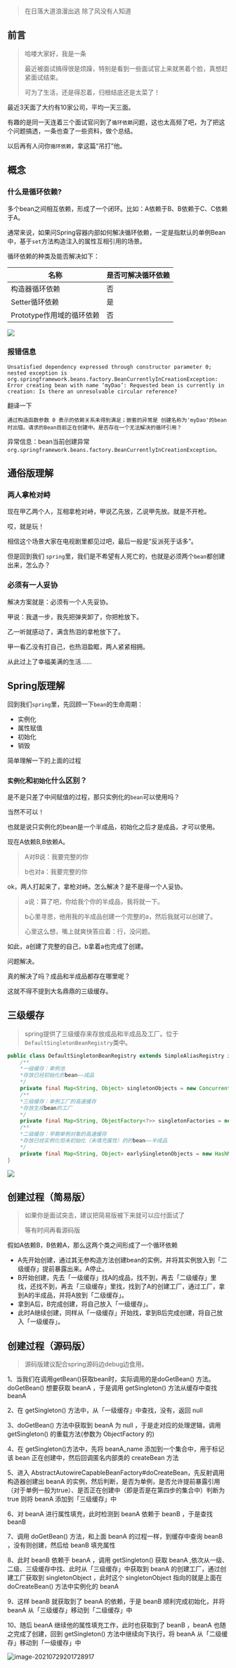 >在日落大道浪漫出逃
>除了风没有人知道

## 前言

>哈喽大家好，我是一条
>
>最近被面试搞得很是烦躁，特别是看到一些面试官上来就黑着个脸，真想赶紧面试结束。
>
>可为了生活，还是得忍着，归根结底还是太菜了！

最近3天面了大约有10家公司，平均一天三面。

有趣的是同一天连着三个面试官问到了`循环依赖`问题，这也太高频了吧，为了把这个问题搞透，一条也查了一些资料，做个总结。

以后再有人问你`循环依赖`，拿这篇“吊打”他。

## 概念

### 什么是循环依赖?

多个bean之间相互依赖，形成了一个闭环。比如：A依赖于B、B依赖于C、C依赖于A。

通常来说，如果问Spring容器内部如何解决循环依赖，一定是指默认的单例Bean中，基于`set`方法构造注入的属性互相引用的场景。

循环依赖的种类及能否解决如下：

| 名称                      | 是否可解决循环依赖 |
| ------------------------- | ------------------ |
| 构造器循环依赖            | 否                 |
| Setter循环依赖            | 是                 |
| Prototype作用域的循环依赖 | 否                 |

![](https://yitiaoit.oss-cn-beijing.aliyuncs.com/img/image-20211011103152259.png)

### 报错信息

```
Unsatisfied dependency expressed through constructor parameter 0; nested exception is org.springframework.beans.factory.BeanCurrentlyInCreationException: Error creating bean with name ‘myDao’: Requested bean is currently in creation: Is there an unresolvable circular reference?
```

翻译一下

```
通过构造函数参数 0 表示的依赖关系未得到满足；嵌套的异常是 创建名称为'myDao'的bean时出错。请求的Bean目前正在创建中。是否存在一个无法解决的循环引用？
```

异常信息：bean当前创建异常`org.springframework.beans.factory.BeanCurrentlyInCreationException。`

## 通俗版理解

###  两人拿枪对峙

现在甲乙两个人，互相拿枪对峙，甲说乙先放，乙说甲先放。就是不开枪。

哎，就是玩！

相信这个场景大家在电视剧里都见过吧，最后一般是“反派死于话多”。

但是回到我们	`spring`里，我们是不希望有人死亡的，也就是必须两个`bean`都创建出来，怎么办？

### 必须有一人妥协

解决方案就是：必须有一个人先妥协。

甲说：我退一步，我先把弹夹卸了，你把枪放下。

乙一听就感动了，满含热泪的拿枪放下了。

甲一看乙没有打自己，也热泪盈眶，两人紧紧相拥。

从此过上了幸福美满的生活……

## Spring版理解

回到我们`spring`里，先回顾一下`bean`的生命周期：

- 实例化 
- 属性赋值 
- 初始化 
- 销毁 

简单理解一下的上面的过程

### `实例化`和`初始化`什么区别？

是不是只差了中间赋值的过程，那只实例化的`bean`可以使用吗？

当然不可以！

也就是说只实例化的bean是一个半成品，初始化之后才是成品，才可以使用。

现在A依赖B,B依赖A。

>A对B说：我要完整的你
>
>b也对a：我要完整的你

ok，两人打起来了，拿枪对峙。怎么解决？是不是得一个人妥协。

>a说：算了吧，你给我个你的半成品，我将就一下。
>
>b心里寻思，他用我的半成品创建一个完整的a，然后我就可以创建了。
>
>心里这么想，嘴上就爽快答应着：行，没问题。

如此，a创建了完整的自己，b拿着a也完成了创建。

问题解决。

真的解决了吗？成品和半成品都存在哪里呢？

这就不得不提到大名鼎鼎的三级缓存。

## 三级缓存

>spring提供了三级缓存来存放成品和半成品及工厂。位于`DefaultSingletonBeanRegistry`类中。
>

```java
public class DefaultSingletonBeanRegistry extends SimpleAliasRegistry implements SingletonBeanRegistry {   
	/**
	*一级缓存：单例池
	*存放已经初始化的bean——成品
	*/
    private final Map<String, Object> singletonObjects = new ConcurrentHashMap(256);
    /**
	*三级缓存：单例工厂的高速缓存
	*存放生成bean的工厂
	*/
    private final Map<String, ObjectFactory<?>> singletonFactories = new HashMap(16);
    /**
	*二级缓存：早期单例对象的高速缓存
	*存放已经实例化但未初始化（未填充属性）的的bean——半成品
	*/
    private final Map<String, Object> earlySingletonObjects = new HashMap(16);
}
```

![](https://yitiaoit.oss-cn-beijing.aliyuncs.com/img/image-20211011103215408.png)



## 创建过程（简易版）

>如果你是面试突击，建议把简易版被下来就可以应付面试了
>
>等有时间再看源码版

假如A依赖B，B依赖A，那么这两个类之间形成了一个循环依赖

- A先开始创建，通过其无参构造方法创建bean的实例，并将其实例放入到「二级缓存」提前暴露出来。A停止。
- B开始创建，先去「一级缓存」找A的成品，找不到，再去「二级缓存」里找，还找不到，再去「三级缓存」里找，找到了A的创建工厂，通过工厂，拿到A的半成品，并将A放到「二级缓存」。
- 拿到A后，B完成创建，将自己放入「一级缓存」。
- 此时A继续创建，同样从「一级缓存」开始找，拿到B后完成创建，将自己放入「一级缓存」。

## 创建过程（源码版）

>源码版建议配合spring源码边debug边食用。

1、当我们在调用getBean()获取bean时，实际调用的是doGetBean() 方法。doGetBean() 想要获取 beanA ，于是调用 getSingleton() 方法从缓存中查找 beanA

2、在 getSingleton() 方法中，从「一级缓存」中查找，没有，返回 null

3、doGetBean() 方法中获取到 beanA 为 null ，于是走对应的处理逻辑，调用 getSingleton() 的重载方法(参数为 ObjectFactory 的)

4、在 getSingleton()方法中，先将 beanA_name 添加到一个集合中，用于标记该 bean 正在创建中，然后回调匿名内部类的 createBean 方法

5、进入 AbstractAutowireCapableBeanFactory#doCreateBean，先反射调用构造器创建出 beanA 的实例，然后判断，是否为单例，是否允许提前暴露引用（对于单例一般为true）、是否正在创建中（即是否是在第四步的集合中）判断为 true 则将 beanA 添加到「三级缓存」中

6、对 beanA 进行属性填充，此时检测到 beanA 依赖于 beanB ，于是查找 beanB

7、调用 doGetBean() 方法，和上面 beanA 的过程一样，到缓存中查询 beanB ，没有则创建，然后给 beanB 填充属性

8、此时 beanB 依赖于 beanA ，调用 getSingleton() 获取 beanA ,依次从一级、二级、三级缓存中找、此时从「三级缓存」中获取到 beanA 的创建工厂，通过创建工厂获取到 singletonObject ，此时这个 singletonObject 指向的就是上面在 doCreateBean() 方法中实例化的 beanA

9、这样 beanB 就获取到了 beanA 的依赖，于是 beanB 顺利完成初始化，并将 beanA 从「三级缓存」移动到「二级缓存」中

10、随后 beanA 继续他的属性填充工作，此时也获取到了 beanB ，beanA 也随之完成了创建，回到 getSingleton() 方法中继续向下执行，将 beanA 从「二级缓存」移动到「一级缓存」中

![image-20210729201728917](https://yitiaoit.oss-cn-beijing.aliyuncs.com/img/image-20210729201728917.png)



